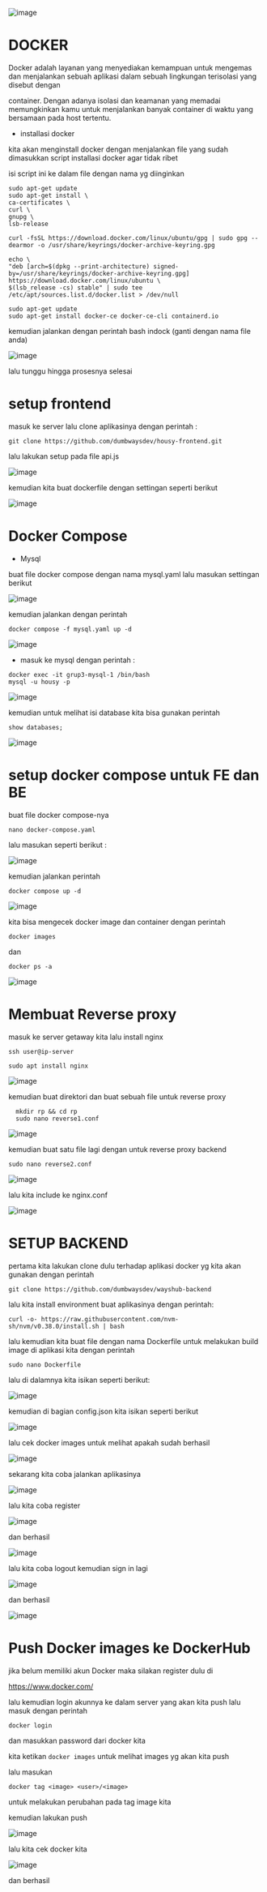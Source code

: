 

![image](https://user-images.githubusercontent.com/18206510/190534684-4162ee1c-666c-4dd8-a270-6f29a5a7df16.png)







# DOCKER




Docker adalah layanan yang menyediakan kemampuan untuk mengemas dan menjalankan sebuah aplikasi dalam sebuah lingkungan terisolasi yang disebut dengan

container. Dengan adanya isolasi dan keamanan yang memadai memungkinkan kamu untuk menjalankan banyak container di waktu yang bersamaan pada host tertentu.

- installasi docker


kita akan menginstall docker dengan menjalankan file yang sudah dimasukkan script installasi docker agar tidak ribet

isi script ini ke dalam file dengan nama yg diinginkan

```
sudo apt-get update
sudo apt-get install \
ca-certificates \
curl \
gnupg \
lsb-release
    
curl -fsSL https://download.docker.com/linux/ubuntu/gpg | sudo gpg --dearmor -o /usr/share/keyrings/docker-archive-keyring.gpg

echo \
"deb [arch=$(dpkg --print-architecture) signed-by=/usr/share/keyrings/docker-archive-keyring.gpg] https://download.docker.com/linux/ubuntu \
$(lsb_release -cs) stable" | sudo tee /etc/apt/sources.list.d/docker.list > /dev/null

sudo apt-get update
sudo apt-get install docker-ce docker-ce-cli containerd.io
```


kemudian jalankan dengan perintah bash indock (ganti dengan nama file anda)


![image](https://user-images.githubusercontent.com/18206510/190321884-aaa31677-39a9-444c-ae59-8e488c5c2b3b.png)


lalu tunggu hingga prosesnya selesai


# setup frontend


masuk ke server lalu clone aplikasinya dengan perintah :

```
git clone https://github.com/dumbwaysdev/housy-frontend.git
```

lalu lakukan setup pada file api.js


![image](https://user-images.githubusercontent.com/18206510/190451147-d5598b33-95b8-4f3f-83eb-7aaa3b1fae8a.png)



kemudian kita buat dockerfile dengan settingan seperti berikut



![image](https://user-images.githubusercontent.com/18206510/190451646-95ec9a50-04a7-4bc3-b8b1-4140dd0e560c.png)



# Docker Compose 

- Mysql


buat file docker compose dengan nama mysql.yaml lalu masukan settingan berikut



![image](https://user-images.githubusercontent.com/18206510/190452134-f808dc49-14cc-4f10-aeeb-8fee9acb4850.png)



kemudian jalankan dengan perintah 

```
docker compose -f mysql.yaml up -d
```


![image](https://user-images.githubusercontent.com/18206510/190452291-a0d12583-3318-40f7-825a-f30bbb3f0b62.png)


- masuk ke mysql dengan perintah :

```
docker exec -it grup3-mysql-1 /bin/bash
mysql -u housy -p
```

![image](https://user-images.githubusercontent.com/18206510/190455401-eaf3e679-6647-459b-9131-91dbc8580ce5.png)




kemudian untuk melihat isi database kita bisa gunakan perintah 

```
show databases;
```


![image](https://user-images.githubusercontent.com/18206510/190456130-52e930d9-a48b-47a1-b0ed-5b643b80f6b6.png)



# setup docker compose untuk FE dan BE


buat file docker compose-nya 

```nano docker-compose.yaml```


lalu masukan seperti berikut :


![image](https://user-images.githubusercontent.com/18206510/190456773-78224953-bfb3-40d7-a278-76699640c4ea.png)


kemudian jalankan perintah 


```docker compose up -d```


![image](https://user-images.githubusercontent.com/18206510/190457300-86f75104-74bd-45ff-8886-32e8f3b6c1c8.png)



kita bisa mengecek docker image dan container dengan perintah 


```docker images```

dan

```docker ps -a```



![image](https://user-images.githubusercontent.com/18206510/190457696-4f8357d0-1b71-4383-b8ee-e62e665e2eeb.png)



# Membuat Reverse proxy


masuk ke server getaway kita lalu install nginx

```ssh user@ip-server```


```
sudo apt install nginx
```



![image](https://user-images.githubusercontent.com/18206510/190459198-85b4bb74-1be4-44d9-96fb-69b5fa7f39c8.png)



kemudian buat direktori dan buat sebuah file untuk reverse proxy

```
  mkdir rp && cd rp
  sudo nano reverse1.conf
  ```


![image](https://user-images.githubusercontent.com/18206510/190460211-9f5f6c26-7bb9-4f2f-b87f-1c8849b584d2.png)



kemudian buat satu file lagi dengan untuk reverse proxy backend


```sudo nano reverse2.conf```



![image](https://user-images.githubusercontent.com/18206510/190460789-ad491372-9cbd-4bd2-8f18-c468a5855d7d.png)




lalu kita include ke nginx.conf



![image](https://user-images.githubusercontent.com/18206510/190461131-cbf16b8d-cd6a-44b4-9a43-c7d07b12ce72.png)


# SETUP BACKEND 

pertama kita lakukan clone dulu terhadap aplikasi docker yg kita akan gunakan dengan perintah 

```
git clone https://github.com/dumbwaysdev/wayshub-backend
```

lalu kita install environment buat aplikasinya dengan perintah:

```
curl -o- https://raw.githubusercontent.com/nvm-sh/nvm/v0.38.0/install.sh | bash
```


lalu kemudian kita buat file dengan nama Dockerfile untuk melakukan build image di aplikasi kita dengan perintah 

```
sudo nano Dockerfile
```

lalu di dalamnya kita isikan seperti berikut: 



![image](https://user-images.githubusercontent.com/18206510/190444161-c0584ae8-afa4-4a98-8f4d-10676492e69e.png)


kemudian di bagian config.json kita isikan seperti berikut



![image](https://user-images.githubusercontent.com/18206510/190444930-fa99434c-2c10-4bfd-a0d7-0222a4eb3c6e.png)



lalu cek docker images untuk melihat apakah sudah berhasil



![image](https://user-images.githubusercontent.com/18206510/189699700-67616a2c-2bfa-4171-ac14-34c82370eef3.png)



sekarang kita coba jalankan aplikasinya



![image](https://user-images.githubusercontent.com/18206510/190531265-bc4fd7f0-74f8-45e9-b6ba-b7de518e74e1.png)




lalu kita coba register 




![image](https://user-images.githubusercontent.com/18206510/190531420-5fe6657b-a9fc-46d0-80ae-7cd49111f7e8.png)



dan berhasil 



![image](https://user-images.githubusercontent.com/18206510/190531480-384fdb5c-7ad2-425b-b2fe-eab2f17ca4be.png)




lalu kita coba logout kemudian sign in lagi




![image](https://user-images.githubusercontent.com/18206510/190531657-aea0d014-beb7-4621-9d10-3fcad247d903.png)



dan berhasil


![image](https://user-images.githubusercontent.com/18206510/190531585-31bc38a3-5bb4-4dba-9da6-cb62fcf8a43d.png)




# Push Docker images ke DockerHub



jika belum memiliki akun Docker maka silakan register dulu di 


https://www.docker.com/


lalu kemudian login akunnya ke dalam server yang akan kita push lalu masuk dengan perintah 


```docker login```


dan masukkan password dari docker kita


kita ketikan ```docker images``` untuk melihat images yg akan kita push 


lalu masukan 

```
docker tag <image> <user>/<image>
```


untuk melakukan perubahan pada tag image kita



kemudian lakukan push



![image](https://user-images.githubusercontent.com/18206510/190534534-2868615f-0d67-4d64-bb27-df1b0f160e03.png)



lalu kita cek docker kita




![image](https://user-images.githubusercontent.com/18206510/190534629-e248011d-abe3-4402-bc78-f0dc87220730.png)



dan berhasil 







